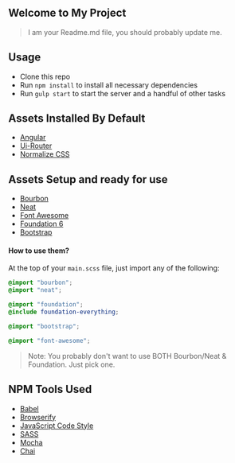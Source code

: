 ## Welcome to My Project

> I am your Readme.md file, you should probably update me.


## Usage

- Clone this repo
- Run `npm install` to install all necessary dependencies
- Run `gulp start` to start the server and a handful of other tasks


## Assets Installed By Default
- [Angular](https://github.com/angular/angular.js)
- [Ui-Router](https://github.com/angular-ui/ui-routerangular)
- [Normalize CSS](https://necolas.github.io/normalize.css/)

## Assets Setup and ready for use

- [Bourbon](http://bourbon.io/)
- [Neat](http://neat.bourbon.io/)
- [Font Awesome](https://fortawesome.github.io/Font-Awesome/)
- [Foundation 6](http://foundation.zurb.com/)
- [Bootstrap](http://getbootstrap.com/)


#### How to use them?

At the top of your `main.scss` file, just import any of the following:

```scss
@import "bourbon";
@import "neat";

@import "foundation";
@include foundation-everything;

@import "bootstrap";

@import "font-awesome";
```

> Note: You probably don't want to use BOTH Bourbon/Neat & Foundation. Just pick one.

## NPM Tools Used

- [Babel](https://babeljs.io/)
- [Browserify](http://browserify.org/)
- [JavaScript Code Style](http://jscs.info/)
- [SASS](http://sass-lang.com/)
- [Mocha](https://mochajs.org/)
- [Chai](http://chaijs.com/)
